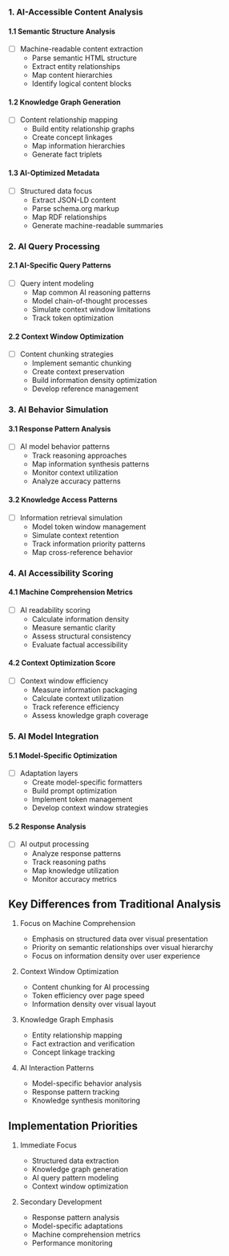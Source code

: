 ### 1. AI-Accessible Content Analysis

#### 1.1 Semantic Structure Analysis
- [ ] Machine-readable content extraction
  - Parse semantic HTML structure
  - Extract entity relationships
  - Map content hierarchies
  - Identify logical content blocks

#### 1.2 Knowledge Graph Generation
- [ ] Content relationship mapping
  - Build entity relationship graphs
  - Create concept linkages
  - Map information hierarchies
  - Generate fact triplets

#### 1.3 AI-Optimized Metadata
- [ ] Structured data focus
  - Extract JSON-LD content
  - Parse schema.org markup
  - Map RDF relationships
  - Generate machine-readable summaries

### 2. AI Query Processing

#### 2.1 AI-Specific Query Patterns
- [ ] Query intent modeling
  - Map common AI reasoning patterns
  - Model chain-of-thought processes
  - Simulate context window limitations
  - Track token optimization

#### 2.2 Context Window Optimization
- [ ] Content chunking strategies
  - Implement semantic chunking
  - Create context preservation
  - Build information density optimization
  - Develop reference management

### 3. AI Behavior Simulation

#### 3.1 Response Pattern Analysis
- [ ] AI model behavior patterns
  - Track reasoning approaches
  - Map information synthesis patterns
  - Monitor context utilization
  - Analyze accuracy patterns

#### 3.2 Knowledge Access Patterns
- [ ] Information retrieval simulation
  - Model token window management
  - Simulate context retention
  - Track information priority patterns
  - Map cross-reference behavior

### 4. AI Accessibility Scoring

#### 4.1 Machine Comprehension Metrics
- [ ] AI readability scoring
  - Calculate information density
  - Measure semantic clarity
  - Assess structural consistency
  - Evaluate factual accessibility

#### 4.2 Context Optimization Score
- [ ] Context window efficiency
  - Measure information packaging
  - Calculate context utilization
  - Track reference efficiency
  - Assess knowledge graph coverage

### 5. AI Model Integration

#### 5.1 Model-Specific Optimization
- [ ] Adaptation layers
  - Create model-specific formatters
  - Build prompt optimization
  - Implement token management
  - Develop context window strategies

#### 5.2 Response Analysis
- [ ] AI output processing
  - Analyze response patterns
  - Track reasoning paths
  - Map knowledge utilization
  - Monitor accuracy metrics

## Key Differences from Traditional Analysis

1. Focus on Machine Comprehension
   - Emphasis on structured data over visual presentation
   - Priority on semantic relationships over visual hierarchy
   - Focus on information density over user experience

2. Context Window Optimization
   - Content chunking for AI processing
   - Token efficiency over page speed
   - Information density over visual layout

3. Knowledge Graph Emphasis
   - Entity relationship mapping
   - Fact extraction and verification
   - Concept linkage tracking

4. AI Interaction Patterns
   - Model-specific behavior analysis
   - Response pattern tracking
   - Knowledge synthesis monitoring

## Implementation Priorities

1. Immediate Focus
   - Structured data extraction
   - Knowledge graph generation
   - AI query pattern modeling
   - Context window optimization

2. Secondary Development
   - Response pattern analysis
   - Model-specific adaptations
   - Machine comprehension metrics
   - Performance monitoring